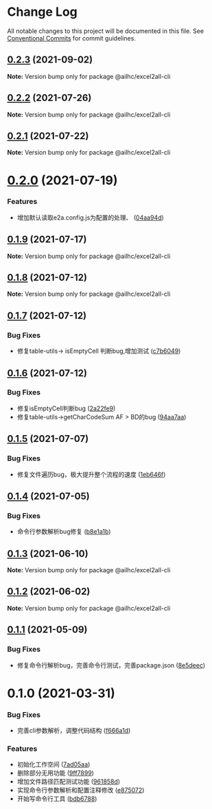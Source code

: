 # Change Log

All notable changes to this project will be documented in this file.
See [Conventional Commits](https://conventionalcommits.org) for commit guidelines.

## [0.2.3](https://github.com/AILHC/EasyGameFrameworkOpen/compare/@ailhc/excel2all-cli@0.2.2...@ailhc/excel2all-cli@0.2.3) (2021-09-02)

**Note:** Version bump only for package @ailhc/excel2all-cli





## [0.2.2](https://github.com/AILHC/EasyGameFrameworkOpen/compare/@ailhc/excel2all-cli@0.2.1...@ailhc/excel2all-cli@0.2.2) (2021-07-26)

**Note:** Version bump only for package @ailhc/excel2all-cli





## [0.2.1](https://github.com/AILHC/EasyGameFrameworkOpen/compare/@ailhc/excel2all-cli@0.2.0...@ailhc/excel2all-cli@0.2.1) (2021-07-22)

**Note:** Version bump only for package @ailhc/excel2all-cli





# [0.2.0](https://github.com/AILHC/EasyGameFrameworkOpen/compare/@ailhc/excel2all-cli@0.1.9...@ailhc/excel2all-cli@0.2.0) (2021-07-19)


### Features

* 增加默认读取e2a.config.js为配置的处理、 ([04aa94d](https://github.com/AILHC/EasyGameFrameworkOpen/commit/04aa94de21f38d4bc699e8d88d4db1656af69405))





## [0.1.9](https://github.com/AILHC/EasyGameFrameworkOpen/compare/@ailhc/excel2all-cli@0.1.8...@ailhc/excel2all-cli@0.1.9) (2021-07-17)

**Note:** Version bump only for package @ailhc/excel2all-cli





## [0.1.8](https://github.com/AILHC/EasyGameFrameworkOpen/compare/@ailhc/excel2all-cli@0.1.7...@ailhc/excel2all-cli@0.1.8) (2021-07-12)

**Note:** Version bump only for package @ailhc/excel2all-cli





## [0.1.7](https://github.com/AILHC/EasyGameFrameworkOpen/compare/@ailhc/excel2all-cli@0.1.6...@ailhc/excel2all-cli@0.1.7) (2021-07-12)


### Bug Fixes

* 修复table-utils-> isEmptyCell 判断bug,增加测试 ([c7b6049](https://github.com/AILHC/EasyGameFrameworkOpen/commit/c7b6049f80168ee95d1d4a618030e3ef183a4fd5))





## [0.1.6](https://github.com/AILHC/EasyGameFrameworkOpen/compare/@ailhc/excel2all-cli@0.1.5...@ailhc/excel2all-cli@0.1.6) (2021-07-12)


### Bug Fixes

* 修复isEmptyCell判断bug ([2a22fe9](https://github.com/AILHC/EasyGameFrameworkOpen/commit/2a22fe9d961a39385de5d742711af6524b900c2e))
* 修复table-utils->getCharCodeSum AF > BD的bug ([94aa7aa](https://github.com/AILHC/EasyGameFrameworkOpen/commit/94aa7aab689a99c03d0521a3ff41e9feff4704e5))





## [0.1.5](https://github.com/AILHC/EasyGameFrameworkOpen/compare/@ailhc/excel2all-cli@0.1.4...@ailhc/excel2all-cli@0.1.5) (2021-07-07)


### Bug Fixes

* 修复文件遍历bug，极大提升整个流程的速度 ([1eb646f](https://github.com/AILHC/EasyGameFrameworkOpen/commit/1eb646f94252c5af974f54732a9585784e3bb788))





## [0.1.4](https://github.com/AILHC/EasyGameFrameworkOpen/compare/@ailhc/excel2all-cli@0.1.3...@ailhc/excel2all-cli@0.1.4) (2021-07-05)


### Bug Fixes

* 命令行参数解析bug修复 ([b8e1a1b](https://github.com/AILHC/EasyGameFrameworkOpen/commit/b8e1a1bb6bcbfae3fc5c8c1c4380b463d22dd6f9))





## [0.1.3](https://github.com/AILHC/EasyGameFrameworkOpen/compare/@ailhc/excel2all-cli@0.1.1...@ailhc/excel2all-cli@0.1.3) (2021-06-10)

**Note:** Version bump only for package @ailhc/excel2all-cli





## [0.1.2](https://github.com/AILHC/EasyGameFrameworkOpen/compare/@ailhc/excel2all-cli@0.1.1...@ailhc/excel2all-cli@0.1.2) (2021-06-02)

**Note:** Version bump only for package @ailhc/excel2all-cli





## [0.1.1](https://github.com/AILHC/EasyGameFrameworkOpen/compare/@ailhc/excel2all-cli@0.1.0...@ailhc/excel2all-cli@0.1.1) (2021-05-09)


### Bug Fixes

* 修复命令行解析bug，完善命令行测试，完善package.json ([8e5deec](https://github.com/AILHC/EasyGameFrameworkOpen/commit/8e5deec763064ac18c61a40a3829c9521bffae48))





# 0.1.0 (2021-03-31)


### Bug Fixes

* 完善cli参数解析，调整代码结构 ([f666a1d](https://e.coding.net/AILHC/easy-game-framework/EasyGameFrameworkOpen/commits/f666a1da8d66e4b185de9f90ff12f24ec28cc58d))


### Features

* 初始化工作空间 ([7ad05aa](https://e.coding.net/AILHC/easy-game-framework/EasyGameFrameworkOpen/commits/7ad05aad5b39e011ec140decfb59f0fae486c29c))
* 删除部分无用功能 ([9ff7899](https://e.coding.net/AILHC/easy-game-framework/EasyGameFrameworkOpen/commits/9ff78997f314ca3b2e362445ad18a27443576a10))
* 增加文件路径匹配测试功能 ([961858d](https://e.coding.net/AILHC/easy-game-framework/EasyGameFrameworkOpen/commits/961858dad2a4757ec4a7678951d4d3fad0b3e593))
* 实现命令行参数解析和配置注释修改 ([e875072](https://e.coding.net/AILHC/easy-game-framework/EasyGameFrameworkOpen/commits/e875072dfd93ce57ca544f9632e8cf1517c6a4ae))
* 开始写命令行工具 ([bdb6788](https://e.coding.net/AILHC/easy-game-framework/EasyGameFrameworkOpen/commits/bdb678820f06d4a39a6b2d1a662630a89b4990ad))
